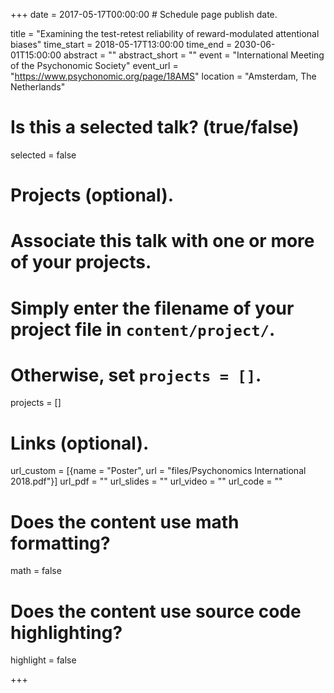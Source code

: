+++
date = 2017-05-17T00:00:00  # Schedule page publish date.

title = "Examining the test-retest reliability of reward-modulated attentional biases"
time_start = 2018-05-17T13:00:00
time_end = 2030-06-01T15:00:00
abstract = ""
abstract_short = ""
event = "International Meeting of the Psychonomic Society"
event_url = "https://www.psychonomic.org/page/18AMS"
location = "Amsterdam, The Netherlands"

# Is this a selected talk? (true/false)
selected = false

# Projects (optional).
#   Associate this talk with one or more of your projects.
#   Simply enter the filename of your project file in `content/project/`.
#   Otherwise, set `projects = []`.
projects = []

# Links (optional).
url_custom = [{name = "Poster", url = "files/Psychonomics International 2018.pdf"}]
url_pdf = ""
url_slides = ""
url_video = ""
url_code = ""

# Does the content use math formatting?
math = false

# Does the content use source code highlighting?
highlight = false


+++
